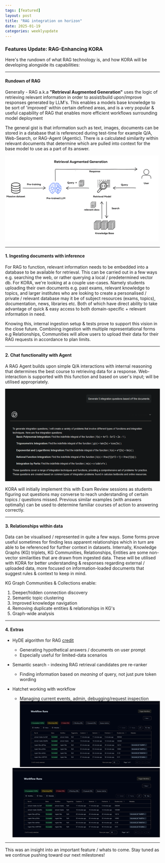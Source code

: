 ```yaml
---
tags: [featured]
layout: post  
title: "RAG integration on horizon"  
date: 2025-01-19 
categories: weeklyupdate  
---
```


### Features Update: RAG-Enhancing KORA 

Here's the rundown of what RAG technology is, and how KORA will be developing alongside its capabilities:

---

#### **Rundown of RAG**  
Generally - RAG a.k.a **"Retrieval Augmented Generation"** uses the logic of retrieving relevant information in order to assist/build upon/improve responses generated by LLM's. 
This enables a models base knowledge to be sort of 'improved' within certain defined areas, and is a very popular & useful capability of RAG that enables more efficient workflows surrounding model deployment

The general gist is that information such as text, images, documents can be stored in a database that is referenced during test-time for example Q/A, Web-Search, or RAG-Agent (Agentic). There is a calculated similarity within relevant documents that determine which are pulled into context for the base model to use as a part of its answer.

<img src="/img/rag_pipel.png" width="500" height="280"> 

---

#### **1. Ingesting documents with inference**  
For RAG to function, relevant information needs to be embedded into a database to be available for retrieval. This can be carried out in a few ways e.g. searching the web, or rather querying a local / predetermined vector db. For KORA, we're looking at a couple use-cases. Namely students uploading their own documents e.g. past exams, relevant knowledge to topics, and larger institutes who are looking to create a personalised / private / relevant database may it be of subject resources (exams, topics), documentation, news, libraries etc. Both of which have direct ability to take advantage of quick & easy access to both domain-specific + relevant information in need.


Knowing this, internal ingestion setup & tests prove to support this vision in the close future. Combining ingestion with multiple representational forms e.g Relationships, Communities will allow users to upload their data for their RAG requests in accordance to plan limits.  

---

#### **2. Chat functionality with Agent**  
A RAG Agent builds upon simple Q/A interactions with internal reasoning that determines the best course to retrieving data for a response. Web-interaction is supported with this function and based on user's input; will be utilised appropriately.

<img src="/img/gen_example1.png" width="550" height="300"> 

KORA will initially implement this with Exam Review sessions as students figuring out questions may converse to reach understanding of certain topics / questions missed. Previous similar examples (with answers optimally) can be used to determine familiar courses of action to answering correctly.


---

#### **3. Relationships within data**  
Data can be visualised / represented in quite a few ways. Some forms prove useful sometimes for finding less apparent relationships which in turn are able to be referenced for further context in datasets. Internally, Knowledge Graphs (KG) triplets, KG Communities, Relationships, Entities are some non-vector similarities that are drawn from ingested data. These will be utilised with KORA for better understanding & responses regarding external / uploaded data, more focused on information-loaded documents that suggest rules & context to keep in mind. 

KG Graph Communities & Collections enable:
1. Deeper/hidden connection discovery
2. Semantic topic clustering
3. Improved knowledge navigation
4. Removing duplicate entities & relationships in KG's
5. Graph-wide analysis

---

#### **4. Extras**  

* HyDE algorithm for RAG  [credit](https://r2r-docs.sciphi.ai/documentation/advanced-rag)
  * Generating hypothetical answers / documents on user prompt
  * Especially useful for limited-data scenarios 

* Semantic search - indexing RAG retrieval candidates pre re-ranker
  * Finding information based on *meaning* of query, not just pure token wording

* Hatchet working with workflow
  * Managing current events, admin, debugging/request inspection
  ![dd](/img/hatchet_runs.png)
  <img src="hatchet_runs.png"> 
---

This was an insight into an important feature / whats to come. Stay tuned as we continue pushing toward our next milestones! 
